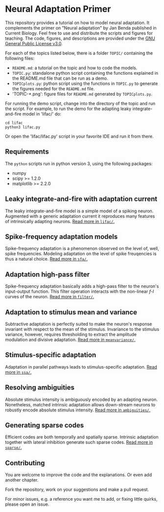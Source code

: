 # Neural Adaptation Primer

This repository provides a tutorial on how to model neural
adaptation. It complements the primer on "Neural adaptation" by Jan
Benda published in Current Biology. Feel free to use and distribute
the scripts and figures for teaching. The code, figures, and
descriptions are provided under the [GNU General Public License
v3.0](LICENSE).

For each of the topics listed below, there is a folder `TOPIC/`
containing the following files:
- `README.md`: a tutorial on the topic and how to code the models.
- `TOPIC.py`: standalone python script containing the functions
  explained in the README.md file that can be run as a demo.
- `TOPICplots.py`: python script using the functions in `TOPIC.py` to
  generate the figures needed for the `README.md` file.
- 'TOPIC-*.png': figure files for `README.md` generated by
  `TOPICplots.py`.

For running the demo script, change into the directory of the topic
and run the script. For example, to run the demo for the adapting
leaky integrate-and-fire model in 'lifac/' do:
```
cd lifac
python3 lifac.py
```
Or open the 'lifac/lifac.py' script in your favorite IDE and run it
from there.


## Requirements

The `python` scripts run in python version 3, using the following packages:

- numpy
- scipy >= 1.2.0
- matplotlib >= 2.2.0


## Leaky integrate-and-fire with adaptation current

The leaky integrate-and-fire model is a simple model of a spiking
neuron. Augmented with a generic adaptation current it reproduces many
features of intrinsically adapting neurons. [Read more in
`lifac/`.](lifac/README.md)


## Spike-frequency adaptation models

Spike-frequency adaptation is a phenomenon observed on the level of,
well, spike frequencies. Modeling adaptation on the level of spike
freuqencies is thus a natural choice. [Read more in
`sfa/`.](sfa/README.md)


## Adaptation high-pass filter

Spike-frequency adaptation basically adds a high-pass filter to the
neuron's input-output function. This filter operation interacts with
the non-linear *f-I* curves of the neuron. [Read
more in `filter/`.](filter/README.md)


## Adaptation to stimulus mean and variance

Subtractive adaptation is perfectly suited to make the neuron's
response invariant with respect to the mean of the
stimulus. Invariance to the stimulus variance, however, requires
thresholding to extract the amplitude modulation and divisive
adaptation. [Read more in `meanvariance/`.](meanvariance/README.md)


## Stimulus-specific adaptation

Adaptation in parallel pathways leads to stimulus-specific
adaptation. [Read more in `ssa/`.](ssa/README.md)


## Resolving ambiguities

Absolute stimulus intensity is ambiguously encoded by an adapting
neuron. Nonetheless, matched intrinsic adaptation allows down-stream
neurons to robustly encode absolute stimulus intensity. [Read more in
`ambiguities/`.](ambiguities/README.md)


## Generating sparse codes

Efficient codes are both temporally and spatially sparse. Intrinsic
adaptation together with lateral inhibition generate such sparse
codes. [Read more in `sparse/`.](sparse/README.md)


## Contributing

You are welcome to improve the code and the explanations. Or even add
another chapter.

Fork the repository, work on your suggestions and make a pull request.

For minor issues, e.g. a reference you want me to add, or fixing
little quirks, please open an issue.
